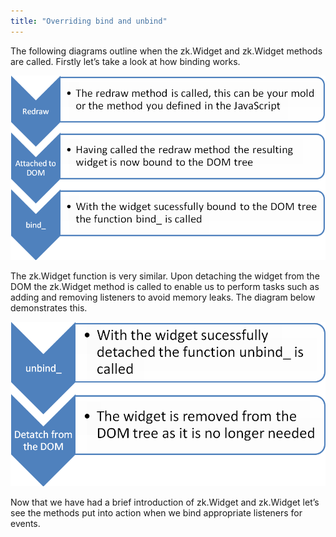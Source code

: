 ```yaml
---
title: "Overriding bind and unbind"
---
```


The following diagrams outline when the
<javadoc directory="jsdoc" method="bind_(zk.Desktop, zk.Skipper, _global_.Array)" class="false">zk.Widget</javadoc>
and
<javadoc directory="jsdoc" method="unbind_(zk.Skipper, _global_.Array)" class="false">zk.Widget</javadoc>
methods are called. Firstly let’s take a look at how binding works.

![](images/ZKComDevEss_bind_.png)

The
<javadoc directory="jsdoc" method="unbind_(zk.Skipper, _global_.Array)" class="false">zk.Widget</javadoc>
function is very similar. Upon detaching the widget from the DOM the
<javadoc directory="jsdoc" method="unbind_(zk.Skipper, _global_.Array)" class="false">zk.Widget</javadoc>
method is called to enable us to perform tasks such as adding and
removing listeners to avoid memory leaks. The diagram below demonstrates
this.

![](images/ZKComDevEss_unbind_.png)

Now that we have had a brief introduction of
<javadoc directory="jsdoc" method="bind_(zk.Desktop, zk.Skipper, _global_.Array)" class="false">zk.Widget</javadoc>
and
<javadoc directory="jsdoc" method="unbind_(zk.Skipper, _global_.Array)" class="false">zk.Widget</javadoc>
let’s see the methods put into action when we bind appropriate listeners
for events.
